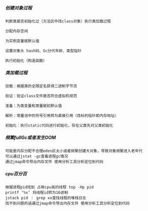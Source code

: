 ##### 创建对象过程

    判断类是否初始化过（方法区中找class对象）执行类加载过程

    分配内存空间

    为实例变量赋默认值

    设置对象头 hash码、Gc分代年龄、类型指针

    执行初始化（构造函数）

##### 类加载过程

    加载：根据类的全限定名获得二进制字节流

    验证：验证class文件是否符合虚拟机规范

    准备：为类变量和常量赋初默认值

    解析：常量池中的符号引用转为直接引用（目标的指针即内存地址）

    初始化：执行static代码进行初始化，存在父类先对父类初始化


##### 频繁fullGc或者发生OOM

    可能是内存分配不合理eden区太小或者频繁创建大对象，导致对象频繁进入老年代
    可以通过jstat -gc查看进程gc情况
    通过jmap命令导出内存文件 使用分析工具分析定位到代码

##### cpu百分百

    根据进程pid找到 占用cpu高的线程 top -Hp pid
    printf ‘%x’ 将线程id转为16进制
    jstack pid ｜ grep xx查找线程的堆栈日志 
    找不到问题的话通过jmap命令导出内存文件 使用分析工具分析定位到代码
